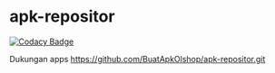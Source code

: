 # apk-repositor

[![Codacy Badge](https://api.codacy.com/project/badge/Grade/9ad39e2745e148248445f78b111dcc55)](https://app.codacy.com/app/BuatApkOlshop/toko-aplikasi?utm_source=github.com&utm_medium=referral&utm_content=BuatApkOlshop/toko-aplikasi&utm_campaign=Badge_Grade_Dashboard)

Dukungan apps
https://github.com/BuatApkOlshop/apk-repositor.git
